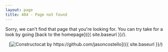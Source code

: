 ```yaml
---
layout: page
title: 404 - Page not found
---
```


Sorry, we can't find that page that you're looking for. You can try take for a look by going [back to the homepage]({{ site.baseurl }}/).

<div markdown="1" style="text-align: center;">
[<img src="{{ site.baseurl }}/images/404.jpg" alt="Constructocat by https://github.com/jasoncostello" style="max-width: 400px;"/>]({{ site.baseurl }}/)
</div>